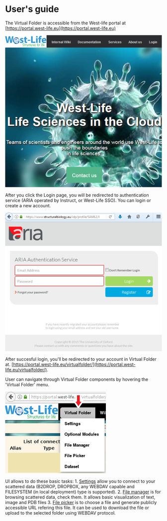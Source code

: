# User's guide

The Virtual Folder is accessible from the West-life portal at [https://portal.west-life.eu](https://portal.west-life.eu)

![](../../.gitbook/assets/westlifeportal.PNG)

After you click the Login page, you will be redirected to authentication service \(ARIA operated by Instruct, or West-Life SSO\). You can login or create a new account.

![](../../.gitbook/assets/portal2login2.PNG)

After succesful login, you'll be redirected to your account in Virtual Folder at. [https://portal.west-life.eu/virtualfolder/](https://portal.west-life.eu/virtualfolder/).

User can navigate through Virtual Folder components by hovering the 'Virtual Folder' menu.

![](../../.gitbook/assets/virtualfoldermenu.PNG)

UI allows to do these basic tasks: 1. [Settings](settings/) allow you to connect to your scattered data \(B2DROP, DROPBOX, any WEBDAV capable and FILESYSTEM \(in local deployment\) type is supported\). 2. [File manager](file-manager.md) is for browsing scattered data, check them. It allows basic visualization of text, image and PDB files 3. [File picker](file-picker.md) is to choose a file and generate publicly accessible URL refering this file. It can be used to download the file or upload to the selected folder using WEBDAV protocol.


